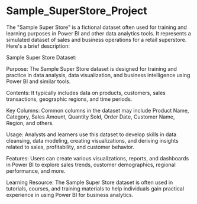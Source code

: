 # Sample_SuperStore_Project

The "Sample Super Store" is a fictional dataset often used for training and learning purposes in Power BI and other data analytics tools. It represents a simulated dataset of sales and business operations for a retail superstore. Here's a brief description:

Sample Super Store Dataset:

Purpose: The Sample Super Store dataset is designed for training and practice in data analysis, data visualization, and business intelligence using Power BI and similar tools.

Contents: It typically includes data on products, customers, sales transactions, geographic regions, and time periods.

Key Columns: Common columns in the dataset may include Product Name, Category, Sales Amount, Quantity Sold, Order Date, Customer Name, Region, and others.

Usage: Analysts and learners use this dataset to develop skills in data cleansing, data modeling, creating visualizations, and deriving insights related to sales, profitability, and customer behavior.

Features: Users can create various visualizations, reports, and dashboards in Power BI to explore sales trends, customer demographics, regional performance, and more.

Learning Resource: The Sample Super Store dataset is often used in tutorials, courses, and training materials to help individuals gain practical experience in using Power BI for business analytics.
